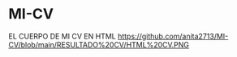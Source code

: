 # MI-CV
EL CUERPO DE MI CV EN HTML 
https://github.com/anita2713/MI-CV/blob/main/RESULTADO%20CV/HTML%20CV.PNG
